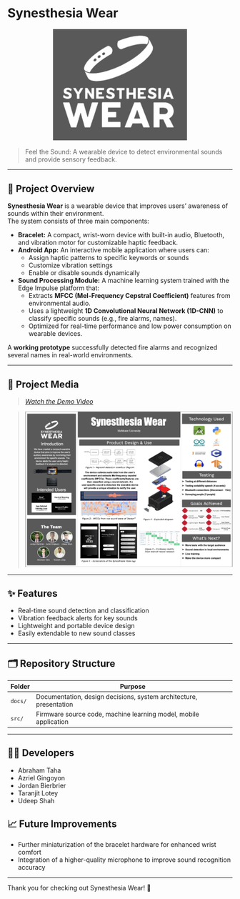 

# Synesthesia Wear

<p align="center">
  <img src="docs/Presentations/EXPO/logo.png" alt="synesthesiaWear Logo" width="300"/>
</p>

> Feel the Sound: A wearable device to detect environmental sounds and provide sensory feedback.

---

## 📖 Project Overview

**Synesthesia Wear** is a wearable device that improves users’ awareness of sounds within their environment.  
The system consists of three main components:

- **Bracelet:** A compact, wrist-worn device with built-in audio, Bluetooth, and vibration motor for customizable haptic feedback.
- **Android App:** An interactive mobile application where users can:
  - Assign haptic patterns to specific keywords or sounds
  - Customize vibration settings
  - Enable or disable sounds dynamically
- **Sound Processing Module:** A machine learning system trained with the Edge Impulse platform that:
  - Extracts **MFCC (Mel-Frequency Cepstral Coefficient)** features from environmental audio.
  - Uses a lightweight **1D Convolutional Neural Network (1D-CNN)** to classify specific sounds (e.g., fire alarms, names).
  - Optimized for real-time performance and low power consumption on wearable devices.

A **working prototype** successfully detected fire alarms and recognized several names in real-world environments.

---


## 📸 Project Media
> _[Watch the Demo Video](docs/UserGuide/UserGuideVideo.mov)_

<!-- >[![View Poster](docs/poster_thumbnail.png)](docs/poster.pdf) -->

> ![View Poster](docs/Presentations/EXPO/Poster.png)

---

## ✨ Features
- Real-time sound detection and classification
- Vibration feedback alerts for key sounds
- Lightweight and portable device design
- Easily extendable to new sound classes

---


## 🗂 Repository Structure

| Folder           | Purpose                                                   |
|-----------------------|-----------------------------------------------------------|
| `docs/`               | Documentation, design decisions, system architecture, presentation     |
| `src/`                | Firmware source code, machine learning model, mobile application          |



---

## 👨‍💻 Developers
- Abraham Taha
- Azriel Gingoyon
- Jordan Bierbrier
- Taranjit Lotey
- Udeep Shah



## 📈 Future Improvements
- Further miniaturization of the bracelet hardware for enhanced wrist comfort
- Integration of a higher-quality microphone to improve sound recognition accuracy

---

Thank you for checking out Synesthesia Wear! 🎉
